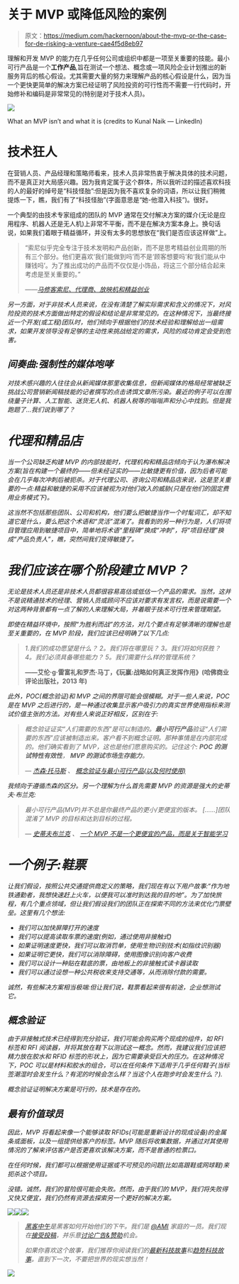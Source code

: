 # 关于 MVP 或降低风险的案例

> 原文：<https://medium.com/hackernoon/about-the-mvp-or-the-case-for-de-risking-a-venture-cae4f5d8eb97>

理解和开发 MVP 的能力在几乎任何公司或组织中都是一项至关重要的技能。最小可行产品是一个**工作产品**,旨在测试一个想法、概念或一项风险企业计划推出的新服务背后的核心假设。尤其需要大量的努力来理解产品的核心假设是什么，因为当一个更快更简单的解决方案已经证明了风险投资的可行性而不需要一行代码时，开始修补和编码是非常常见的(特别是对于技术人员)。

![](img/21e94bd0dd7d37b22cb36e9f4626ef9c.png)

What an MVP isn’t and what it is (credits to Kunal Naik — LinkedIn)

# 技术狂人

在营销人员、产品经理和策略师看来，技术人员非常热衷于解决具体的技术问题，而不是真正对大局感兴趣。因为我肯定属于这个群体，所以我听过的描述喜欢科技的人的最好的绰号是“科技怪胎”:但是因为我不喜欢复杂的词语，所以让我们稍微提炼一下，瞧，我们有了“科技怪胎”(字面意思是“她-他潜入科技”)。很好。

一个典型的由技术专家组成的团队的 MVP 通常在交付解决方案的媒介(无论是应用程序、机器人还是无人机)上非常不平衡，而不是在解决方案本身上。换句话说，如果我们着眼于精益循环，并没有太多的思想放在“我们是否应该这样做”上。

> “索尼似乎完全专注于技术发明和产品创新，而不是思考精益创业周期的所有三个部分。他们更喜欢‘我们能做到吗’而不是‘顾客想要吗’和‘我们能从中赚钱吗’。为了推出成功的产品而不仅仅是小饰品，将这三个部分结合起来考虑是至关重要的。”
> 
> ——[*马修客*](https://twitter.com/afroglives)*[*索尼、代理商、放映机和精益创业*](http://versatileamphibian.blogspot.co.uk/2017/02/mwc-2017-sony-agents-projectors-and.html)*

*另一方面，对于非技术人员来说，在没有清楚了解实际需求和含义的情况下，对风险投资的技术方面做出特定的假设和结论是非常常见的。在这种情况下，当最终接近一个开发(或工程)团队时，他们倾向于根据他们的技术经验和理解给出一组需求，如果开发领导没有足够的主动性来挑战给定的需求，风险的成功肯定会受到危害。*

## *间奏曲:强制性的媒体咆哮*

*对技术感兴趣的人往往会从新闻媒体那里收集信息，但新闻媒体的格局经常被缺乏挑战公司营销新闻稿技能的记者撰写的点击诱饵文章所污染。最近的例子可以在围绕量子计算、人工智能、送货无人机、机器人税等的嗡嗡声和分心中找到。但是我跑题了…我们说到哪了？*

# *代理和精品店*

*当一个公司缺乏构建 MVP 的内部技能时，代理机构和精品店倾向于认为瀑布解决方案(旨在构建一个最终的——但未经证实的——比敏捷更有价值，因为后者可能会在几乎每次冲刺后被扼杀。对于代理公司、咨询公司和精品店来说，这是至关重要的一点:精益和敏捷的采用不应该被视为对他们收入的威胁(只是在他们的固定费用业务模式下)。*

*这当然不包括那些团队、公司和机构，他们要么把敏捷当作一个时髦词汇，却不知道它是什么，要么把这个术语和“灵活”混淆了。我看到的另一种行为是，人们将项目管理应用到敏捷项目中，简单地将术语“里程碑”换成“冲刺”，将“项目经理”换成“产品负责人”，瞧，突然间我们变得敏捷了。*

# *我们应该在哪个阶段建立 MVP？*

*无论是技术人员还是非技术人员都很容易高估或低估一个产品的需求。当然，这并不是说精通技术的经理、营销人员或顾问不应该对要求有发言权，而是说需要一个对这两种背景都有一点了解的人来理解大局，并着眼于技术可行性来管理期望。*

*即使在精益环境中，按照“为胜利而战”的方法，对几个要点有足够清晰的理解也是至关重要的，在 MVP 阶段，我们应该已经明确了以下几点:*

> *1.我们的成功愿望是什么？
> 2。我们将在哪里玩？
> 3。我们将如何获胜？
> 4。我们必须具备哪些能力？
> 5。我们需要什么样的管理系统？*
> 
> **——艾伦·g·雷富礼和罗杰·马丁，《玩赢:战略如何真正发挥作用》(哈佛商业评论出版社，2013 年)**

*此外，POC(概念验证)和 MVP 之间的界限可能会很模糊。对于一些人来说，POC 是在 MVP 之后进行的，是一种通过收集显示客户吸引力的真实世界使用指标来测试价值主张的方法。对有些人来说正好相反，区别在于:*

> *概念验证证实“人们需要的东西”是可以制造的。**最小可行产品**验证“人们需要的东西”应该被制造出来。客户看不到概念证明。那种事情是在内部完成的。他们确实看到了 MVP，这也是他们愿意购买的。记住这个: **POC 的测试特性有效性**， **MVP 的测试市场生存能力**。*
> 
> **—* [*杰森·托马斯*](https://www.lean-labs.com/blog/author/jason-thomas) *、* [*概念验证与最小可行产品(以及何时使用)*](https://www.lean-labs.com/blog/proof-of-concept-vs.-minimum-viable-product-and-when-to-use-each)*

*我倾向于遵循杰森的区分。另一个理解为什么首先需要 MVP 的资源是强大的史蒂夫·布兰克:*

> *最小可行产品(MVP)并不总是你最终产品的更小/更便宜的版本。
> [……]团队混淆了 MVP 的目标和达到目标的过程。*
> 
> **—* [*史蒂夫布兰克*](/@sgblank) *、* [*一个 MVP 不是一个更便宜的产品，而是关于智能学习*](https://hackernoon.com/an-mvp-is-not-a-cheaper-product-it-s-about-smart-learning-77eed770f60c#.bz3j8xabo)*

# *一个例子:鞋票*

*让我们假设，按照公共交通提供商定义的策略，我们现在有以下用户故事:“作为地铁通勤者，我想快速赶上火车，以便我可以准时到达我的目的地”。为了加快旅程，有几个重点领域，但让我们假设我们的团队正在探索不同的方法来优化门票壁垒。这里有几个想法:*

*   *我们可以加快屏障打开的速度*
*   *我们可以提高读取车票的速度(例如，通过使用非接触式)*
*   *如果证明速度更快，我们可以取消罚单，使用生物识别技术(如指纹识别器)*
*   *如果证明它更快，我们可以消除障碍，使用图像识别向客户收费*
*   *我们可以设计一种贴在鞋底的票，由地板上的非接触式读卡器读取*
*   *我们可以通过设想一种公共税收来支持交通等，从而消除付款的需要。*

*诚然，有些解决方案相当极端:但让我们说，鞋票看起来很有前途，企业想测试它。*

## *概念验证*

*由于非接触式技术已经得到充分验证，我们可能会购买两个现成的组件，如 RFI 标签和 RFI 阅读器，并将其放在鞋下以测试这一概念。然而，我建议我们应该把精力放在胶水和 RFID 标签的形状上，因为它需要承受巨大的压力。在这种情况下，POC 可以是材料和胶水的组合，可以在任何条件下适用于几乎任何鞋子(当标签潮湿时会发生什么？有泥的时候会怎么样？当这个人在跑步时会发生什么？).*

*概念验证证明解决方案是可行的，技术是存在的。*

## *最有价值球员*

*因此，MVP 将看起来像一个能够读取 RFIDs(可能是重新设计的现成设备)的金属条或面板，以及一组提供给客户的标签。MVP 随后将收集数据，并通过对其使用情况的了解来评估客户是否更喜欢该解决方案，而不是普通的检票口。*

*在任何时候，我们都可以根据使用证据或不可预见的问题(比如高跟鞋或网球鞋)来扼杀这个项目。*

*没错。诚然，我们的冒险很可能会失败。然而，由于我们的 MVP，我们将失败得又快又便宜，我们仍然有资源去探索另一个更好的解决方案。*

*[![](img/50ef4044ecd4e250b5d50f368b775d38.png)](http://bit.ly/HackernoonFB)**[![](img/979d9a46439d5aebbdcdca574e21dc81.png)](https://goo.gl/k7XYbx)**[![](img/2930ba6bd2c12218fdbbf7e02c8746ff.png)](https://goo.gl/4ofytp)*

> *[黑客中午](http://bit.ly/Hackernoon)是黑客如何开始他们的下午。我们是 [@AMI](http://bit.ly/atAMIatAMI) 家庭的一员。我们现在[接受投稿](http://bit.ly/hackernoonsubmission)，并乐意[讨论广告&赞助](mailto:partners@amipublications.com)机会。*
> 
> *如果你喜欢这个故事，我们推荐你阅读我们的[最新科技故事](http://bit.ly/hackernoonlatestt)和[趋势科技故事](https://hackernoon.com/trending)。直到下一次，不要把世界的现实想当然！*

*![](img/be0ca55ba73a573dce11effb2ee80d56.png)*